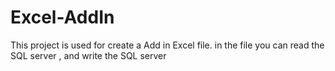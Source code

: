 # Excel-AddIn
This project is used for create a Add in Excel file. in the file you can read the SQL server , and write the SQL server
